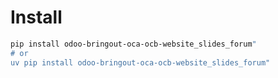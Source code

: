 # Install

```bash
pip install odoo-bringout-oca-ocb-website_slides_forum"
# or
uv pip install odoo-bringout-oca-ocb-website_slides_forum"
```
